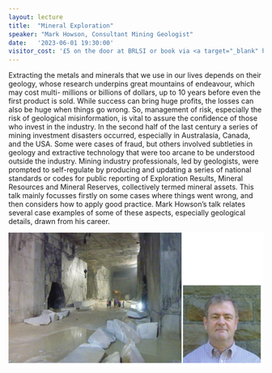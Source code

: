 ```yaml
---
layout: lecture
title:  "Mineral Exploration"
speaker: "Mark Howson, Consultant Mining Geologist"
date:   '2023-06-01 19:30:00'
visitor_cost: '£5 on the door at BRLSI or book via <a target="_blank" href="https://www.eventbrite.co.uk/e/managing-geological-risks-in-mineral-extraction-tickets-633872428497">Eventbrite</a> to access on Zoom'
---
```

Extracting the metals and minerals that we use in our lives depends on their geology, whose research underpins great mountains of endeavour, which may cost multi- millions or billions of dollars, up to 10 years before even the first product is sold. While success  can bring huge profits, the losses can also be huge when things go wrong. So, management of risk, especially the risk of geological misinformation, is vital to assure the confidence of those who invest in the industry. In the second half of the last century a series of mining investment disasters occurred, especially in Australasia, Canada, and the USA. Some were cases of fraud, but others involved subtleties in geology and extractive technology that were too arcane to be understood outside the industry. Mining industry professionals, led by geologists, were prompted to self-regulate by producing and updating a series of national standards or codes for public reporting of Exploration Results, Mineral Resources and Mineral Reserves, collectively termed mineral assets. This talk mainly focusses firstly on some cases where things went wrong, and then considers how to apply good practice. Mark Howson’s talk relates several case examples of some of these aspects, especially geological details, drawn from his career.

<img src='/assets/MiningSafetylecture.png'>